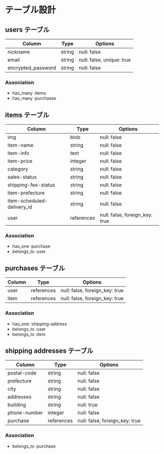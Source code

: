 # テーブル設計

## users テーブル

| Column             | Type   | Options                   |
|--------------------|--------|---------------------------|
| nickname           | string | null: false               |
| email              | string | null: false, unique: true |
| encrypted_password | string | null: false               |

### Association
- has_many :items
- has_many :purchases

## items テーブル

| Column                     | Type       | Options                        |
|----------------------------|------------|--------------------------------|
| img                        | blob       | null: false                    |
| item-name                  | string     | null: false                    |
| item-info                  | text       | null: false                    |
| item-price                 | integer    | null: false                    |
| category                   | string     | null: false                    |
| sales-status               | string     | null: false                    |
| shipping-fee-status        | string     | null: false                    |
| item-prefecture            | string     | null: false                    |
| item-scheduled-delivery_id | string     | null: false                    |
| user                       | references | null: false, foreign_key: true |

### Association
- has_one :purchase
- belongs_to :user

## purchases テーブル

| Column    | Type       | Options                        |
|-----------|------------|--------------------------------|
| user      | references | null: false, foreign_key: true |
| item      | references | null: false, foreign_key: true |

### Association
- has_one :shipping-address
- belongs_to :user
- belongs_to :item

## shipping addresses テーブル

|Column|Type|Options|
|------|----|-------|
| postal-code  | string     | null: false                    |
| prefecture   | string     | null: false                    |
| city         | string     | null: false                    |
| addresses    | string     | null: false                    |
| building     | string     | null: true                     |
| phone-number | integer    | null: false                    |
| purchase     | references | null: false, foreign_key: true |

### Association
- belongs_to :purchase